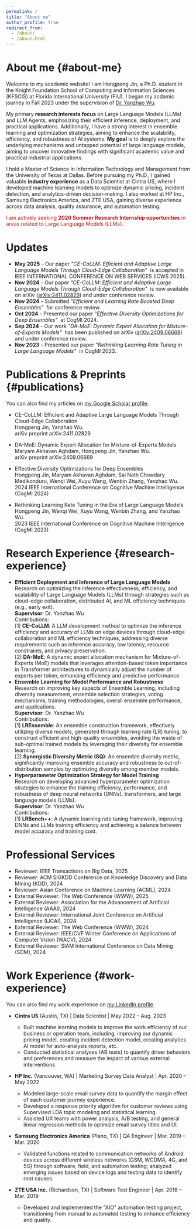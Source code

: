 ```yaml
---
permalink: /
title: "About me"
author_profile: true
redirect_from: 
  - /about/
  - /about.html
---
```

<style>
.page__title {
  display: none;
}
</style>

About me {#about-me}
======
Welcome to my academic website!  I am Hongpeng Jin, a Ph.D. student in the Knight Foundation School of Computing and Information Sciences (KFSCIS) at Florida International University (FIU). I began my acdamic journey in Fall 2023 under the supervision of [Dr. Yanzhao Wu](https://yanzhaowu.me/).

My primary **research interests focus** on Large Language Models (LLMs) and LLM Agents, emphasizing their efficient inference, deployment, and practical applications. Additionally, I have a strong interest in ensemble learning and optimization strategies, aiming to enhance the scalability, efficiency, and robustness of AI systems. **My goal** is to deeply explore the underlying mechanisms and untapped potential of large language models, aiming to uncover innovative findings with significant academic value and practical industrial applications.

I hold a Master of Science in Information Technology and Management from the University of Texas at Dallas. Before pursuing my Ph.D., I gained valuable **industry experience** as a Data Scientist at Cintra US, where I developed machine learning models to optimize dynamic pricing, incident detection, and analytics-driven decision-making. I also worked at HP Inc., Samsung Electronics America, and ZTE USA, gaining diverse experience across data analysis, quality assurance, and automation testing.

<span style="color: #B31B1B;">I am actively seeking **2026 Summer Research Internship opportunities** in areas related to Large Language Models (LLMs).</span>


Updates
======
- **May 2025** - Our paper *"CE-CoLLM: Efficient and Adaptive Large Language Models Through Cloud-Edge Collaboration"* &nbsp;is accepted in IEEE INTERNATIONAL CONFERENCE ON WEB SERVICES (ICWS 2025).
- **Nov 2024** - Our paper *"CE-CoLLM: Efficient and Adaptive Large Language Models Through Cloud-Edge Collaboration"* &nbsp;is now available on arXiv ([arXiv:2411.02829](https://arxiv.org/abs/2411.02829)) and under conference review.
- **Nov 2024** - Submitted *"Efficient and Learning Rate Boosted Deep Ensembles"* &nbsp;for conference review. 
- **Oct 2024** - Presented our paper *"Effective Diversity Optimizations for Deep Ensembles"* &nbsp;at CogMI 2024.  
- **Sep 2024** - Our work *"DA-MoE: Dynamic Expert Allocation for Mixture-of-Experts Models"* &nbsp;has been published on arXiv ([arXiv:2409.06669](https://arxiv.org/abs/2409.06669)) and under conference review.
- **Nov 2023** - Presented our paper *"Rethinking Learning Rate Tuning in Large Language Models"* &nbsp;in CogMI 2023.  



Publications & Preprints {#publications}
======
You can also find my articles on [my Google Scholar profile](https://scholar.google.com/citations?user=Kkmx5XwAAAAJ).
* CE-CoLLM: Efficient and Adaptive Large Language Models Through Cloud-Edge Collaboration<br>
  Hongpeng Jin, Yanzhao Wu.<br>
  arXiv preprint arXiv:2411.02829

* DA-MoE: Dynamic Expert Allocation for Mixture-of-Experts Models<br>
  Maryam Akhavan Aghdam, Hongpeng Jin, Yanzhao Wu.<br>
  arXiv preprint arXiv:2409.06669

* Effective Diversity Optimizations for Deep Ensembles<br>
  Hongpeng Jin, Maryam Akhavan Aghdam, Sai Nath Chowdary Medikonduru, Wenqi Wei, Xuyu Wang, Wenbin Zhang, Yanzhao Wu.<br>
  2024 IEEE International Conference on Cognitive Machine Intelligence (CogMI 2024)

* Rethinking Learning Rate Tuning in the Era of Large Language Models<br>
  Hongpeng Jin, Wenqi Wei, Xuyu Wang, Wenbin Zhang, and Yanzhao Wu.<br>
  2023 IEEE International Conference on Cognitive Machine Intelligence (CogMI 2023)


Research Experience {#research-experience}
======
* **Efficient Deployment and Inference of Large Language Models**<br>
  Research on optimizing the inference effectiveness, efficiency, and scalability of Large Language Models (LLMs) through strategies such as cloud-edge collaboration, distributed AI, and ML efficiency techniques (e.g., early exit).<br>
  **Supervisor**: Dr. Yanzhao Wu<br>
  Contributions:<br>
  [1] **CE-CoLLM**: A LLM development method to optimize the inference efficiency and accuracy of LLMs on edge devices through cloud-edge collaboration and ML efficiency techniques, addressing diverse requirements such as inference accuracy, low latency, resource constraints, and privacy preservation.<br>
  [2] **DA-MoE**: A dynamic expert allocation mechanism for Mixture-of-Experts (MoE) models that leverages attention-based token importance in Transformer architectures to dynamically adjust the number of experts per token, enhancing efficiency and predictive performance.
* **Ensemble Learning for Model Performance and Robustness**<br>
  Research on improving key aspects of Ensemble Learning, including diversity measurement, ensemble selection strategies, voting mechanisms, training methodologies, overall ensemble performance, and applications.<br>
  **Supervisor**: Dr. Yanzhao Wu<br>
  Contributions:<br>
  [1] **LREnsemble**: An ensemble construction framework, effectively utilizing diverse models, generated through learning rate (LR) tuning, to construct efficient and high-quality ensembles, avoiding the waste of sub-optimal trained models by leveraging their diversity for ensemble learning.<br>
  [2] **Synergistic Diversity Metric (SQ)**: An ensemble diversity metric, significantly improving ensemble accuracy and robustness to out-of-distribution samples by optimizing diversity among member models.
* **Hyperparameter Optimization Strategy for Model Training**<br>
  Research on developing advanced hyperparameter optimization strategies to enhance the training efficiency, performance, and robustness of deep neural networks (DNNs), transformers, and large language models (LLMs).<br>
  **Supervisor**: Dr. Yanzhao Wu<br>
  Contributions:<br>
  [1] **LRBench++**: A dynamic learning rate tuning framework, improving DNNs and LLMs training efficiency and achieving a balance between model accuracy and training cost.


Professional Services
======
* Reviewer: IEEE Transactions on Big Data, 2025
* Reviewer: ACM SIGKDD Conference on Knowledge Discovery and Data Mining (KDD), 2024
* Reviewer: Asian Conference on Machine Learning (ACML), 2024
* External Reviewer: The Web Conference (WWW), 2025
* External Reviewer: Association for the Advancement of Artificial Intelligence (AAAI), 2024
* External Reviewer: International Joint Conference on Artificial Intelligence (IJCAI), 2024
* External Reviewer: The Web Conference (WWW), 2024
* External Reviewer: IEEE/CVF Winter Conference on Applications of Computer Vision (WACV), 2024 
* External Reviewer: SIAM International Conference on Data Mining (SDM), 2024


Work Experience {#work-experience}
======
You can also find my work experience on [my LinkedIn profile](https://www.linkedin.com/in/hongpeng-jin/).
* **Cintra US** (Austin, TX) \| Data Scientist \| May 2022 – Aug. 2023 
  * Built machine learning models to improve the work efficiency of our business or operation team, including, improving our dynamic pricing model, creating incident detection model, creating analytics AI model for auto-analysis reports, etc.
  * Conducted statistical analyses (AB tests) to quantify driver behaviors and preferences and measure the impact of various external interventions

* **HP Inc.** (Vancouver, WA) \| Marketing Survey Data Analyst \| Apr. 2020 – May 2022 
  * Modeled large-scale email survey data to quantify the margin effect of each customer journey experience. 
  * Developed a response priority algorithm for customer reviews using Supervised LDA topic modeling and statistical learning.
  * Assisted UX teams with power analysis, A/B testing, and general linear regression methods to optimize email survey titles and UI.

* **Samsung Electronics America** (Plano, TX) \| QA Engineer \| Mar. 2019 – Mar. 2020
  * Validated functions related to communication networks of Android devices across different wireless networks (GSM, WCDMA, 4G, and 5G) through software, field, and automation testing; analyzed emerging issues based on device logs and testing data to identify root causes.

* **ZTE USA Inc.** (Richardson, TX) \| Software Test Engineer \| Apr. 2018 – Mar. 2019 
  * Developed and implemented the "AIO" automation testing project, transitioning from manual to automated testing to enhance efficiency and quality.